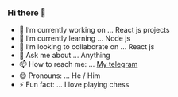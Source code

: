 ### Hi there 👋


- 🔭 I’m currently working on ... React js projects
- 🌱 I’m currently learning ... Node js
- 👯 I’m looking to collaborate on ... React js
- 💬 Ask me about ... Anything
- 📫 How to reach me: ... [My telegram](https://t.me/yunero)
- 😄 Pronouns: ... He / Him
- ⚡ Fun fact: ... I love playing chess

